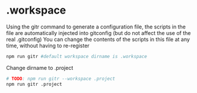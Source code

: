 # .workspace
Using the gitr command to generate a configuration file, the scripts in the file are automatically injected into gitconfig (but do not affect the use of the real .gitconfig) You can change the contents of the scripts in this file at any time, without having to re-register

```bash
npm run gitr #default workspace dirname is .workspace
```

Change dirname to .project
```bash
# TODO: npm run gitr --workspace .project
npm run gitr .project
```

